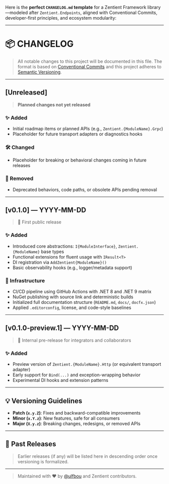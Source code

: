 Here is the **perfect `CHANGELOG.md` template** for a Zentient Framework library—modeled after `Zentient.Endpoints`, aligned with Conventional Commits, developer-first principles, and ecosystem modularity:

---

# 📦 CHANGELOG

> All notable changes to this project will be documented in this file.
> The format is based on [Conventional Commits](https://www.conventionalcommits.org/) and this project adheres to [Semantic Versioning](https://semver.org/).

---

## \[Unreleased]

> **Planned changes not yet released**

### ✨ Added

* Initial roadmap items or planned APIs (e.g., `Zentient.{ModuleName}.Grpc`)
* Placeholder for future transport adapters or diagnostics hooks

### 🛠 Changed

* Placeholder for breaking or behavioral changes coming in future releases

### 🧹 Removed

* Deprecated behaviors, code paths, or obsolete APIs pending removal

---

## \[v0.1.0] — YYYY-MM-DD

> 🎉 First public release

### ✨ Added

* Introduced core abstractions: `I{ModuleInterface}`, `Zentient.{ModuleName}` base types
* Functional extensions for fluent usage with `IResult<T>`
* DI registration via `AddZentient{ModuleName}()`
* Basic observability hooks (e.g., logger/metadata support)

### 🔧 Infrastructure

* CI/CD pipeline using GitHub Actions with .NET 8 and .NET 9 matrix
* NuGet publishing with source link and deterministic builds
* Initialized full documentation structure (`README.md`, `docs/`, `docfx.json`)
* Applied `.editorconfig`, license, and code-style baselines

---

## \[v0.1.0-preview\.1] — YYYY-MM-DD

> 🧪 Internal pre-release for integrators and collaborators

### ✨ Added

* Preview version of `Zentient.{ModuleName}.Http` (or equivalent transport adapter)
* Early support for `Bind(...)` and exception-wrapping behavior
* Experimental DI hooks and extension patterns

---

## 💡 Versioning Guidelines

* **Patch (`x.y.Z`)**: Fixes and backward-compatible improvements
* **Minor (`x.Y.z`)**: New features, safe for all consumers
* **Major (`X.y.z`)**: Breaking changes, redesigns, or removed APIs

---

## 📜 Past Releases

> Earlier releases (if any) will be listed here in descending order once versioning is formalized.

---

> Maintained with ❤️ by [@ulfbou](https://github.com/ulfbou) and Zentient contributors.

